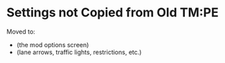 # Settings not Copied from Old TM:PE

Moved to:

* [](TMPE-mod-options-lost.md) (the mod options screen)
* [](Road-and-Rail-customisations-lost.md) (lane arrows, traffic lights, restrictions, etc.)
